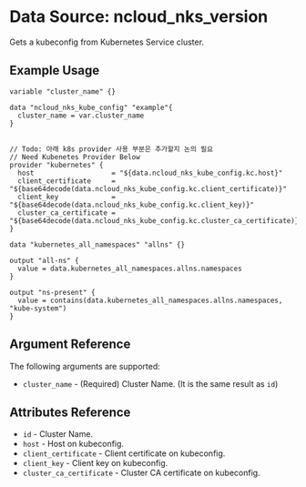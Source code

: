 # Data Source: ncloud_nks_version

Gets a kubeconfig from Kubernetes Service cluster.

## Example Usage

```hcl
variable "cluster_name" {}

data "ncloud_nks_kube_config" "example"{
  cluster_name = var.cluster_name
}


// Todo: 아래 k8s provider 사용 부분은 추가할지 논의 필요
// Need Kubenetes Provider Below
provider "kubernetes" {
  host                   = "${data.ncloud_nks_kube_config.kc.host}"
  client_certificate     = "${base64decode(data.ncloud_nks_kube_config.kc.client_certificate)}"
  client_key             = "${base64decode(data.ncloud_nks_kube_config.kc.client_key)}"
  cluster_ca_certificate = "${base64decode(data.ncloud_nks_kube_config.kc.cluster_ca_certificate)}"
}

data "kubernetes_all_namespaces" "allns" {}

output "all-ns" {
  value = data.kubernetes_all_namespaces.allns.namespaces
}

output "ns-present" {
  value = contains(data.kubernetes_all_namespaces.allns.namespaces, "kube-system")
}
```

## Argument Reference

The following arguments are supported:

* `cluster_name` - (Required) Cluster Name. (It is the same result as `id`)

## Attributes Reference

* `id` - Cluster Name.
* `host` - Host on kubeconfig.
* `client_certificate` - Client certificate on kubeconfig.
* `client_key` - Client key on kubeconfig.
* `cluster_ca_certificate` - Cluster CA certificate on kubeconfig.
